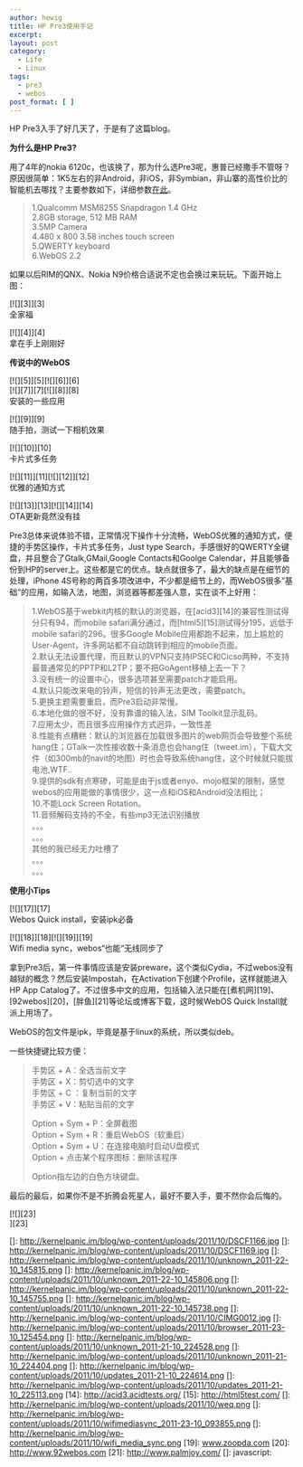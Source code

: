 ```yaml
---
author: hewig
title: HP Pre3使用手记
excerpt:
layout: post
category:
  - Life
  - Linux
tags:
  - pre3
  - webos
post_format: [ ]
---
```

HP Pre3入手了好几天了，于是有了这篇blog。

**为什么是HP Pre3?**

用了4年的nokia 6120c，也该换了，那为什么选Pre3呢，惠普已经撒手不管呀？原因很简单：1K5左右的非Android，非iOS，非Symbian，非山寨的高性价比的智能机去哪找？主要参数如下，详细参数[在此][1]。

> 1.Qualcomm MSM8255 Snapdragon 1.4 GHz  
> 2.8GB storage, 512 MB RAM  
> 3.5MP Camera  
> 4.480 x 800 3.58 inches touch screen  
> 5.QWERTY keyboard  
> 6.WebOS 2.2

如果以后RIM的QNX、Nokia N9价格合适说不定也会换过来玩玩。下面开始上图：

[![][3]][3]  
全家福

[![][4]][4]  
拿在手上刚刚好

**传说中的WebOS**

[![][5]][5][![][6]][6]  
[![][7]][7][![][8]][8]  
安装的一些应用

[![][9]][9]  
随手拍，测试一下相机效果

[![][10]][10]  
卡片式多任务

[![][11]][11][![][12]][12]  
优雅的通知方式

[![][13]][13][![][14]][14]  
OTA更新竟然没有挂

Pre3总体来说体验不错，正常情况下操作十分流畅，WebOS优雅的通知方式，便捷的手势区操作，卡片式多任务，Just type Search，手感很好的QWERTY全键盘，并且整合了Gtalk,GMail,Google Contacts和Goolge Calendar，并且能够备份到HP的server上。这些都是它的优点。缺点就很多了，最大的缺点是在细节的处理，iPhone 4S号称的两百多项改进中，不少都是细节上的，而WebOS很多”基础“的应用，如输入法，地图，浏览器等都差强人意，实在谈不上好用：

> 1.WebOS基于webkit内核的默认的浏览器，在[acid3][14]的兼容性测试得分只有94，而mobile safari满分通过，而[html5][15]测试得分195，远低于mobile safari的296。很多Google Mobile应用都跑不起来，加上尴尬的User-Agent，许多网站都不自动跳转到相应的mobile页面。  
> 2.默认无法设置代理，而且默认的VPN只支持IPSEC和Cicso两种，不支持最普通常见的PPTP和L2TP；要不把GoAgent移植上去一下？  
> 3.没有统一的设置中心，很多选项甚至需要patch才能启用。  
> 4.默认只能改来电的铃声，短信的铃声无法更改，需要patch。  
> 5.更换主题需要重启，而Pre3启动非常慢。  
> 6.本地化做的很不好，没有靠谱的输入法，SIM Toolkit显示乱码。  
> 7.应用太少，而且很多应用操作方式迥异，一致性差  
> 8.性能有点糟糕：默认的浏览器在加载很多图片的web网页会导致整个系统hang住；GTalk一次性接收数十条消息也会hang住（tweet.im），下载大文件（如300mb的navit的地图）时也会导致系统hang住，这个时候就只能拔电池,WTF..  
> 9.提供的sdk有点寒碜，可能是由于js或者enyo、mojo框架的限制，感觉webos的应用能做的事情很少，这一点和iOS和Android没法相比；  
> 10.不能Lock Screen Rotation。  
> 11.音频解码支持的不全，有些mp3无法识别播放  
> 。。。  
> 。。。  
> 其他的我已经无力吐槽了  
> 。。。  
> 。。。 

**使用小Tips**

[![][17]][17]  
Webos Quick install，安装ipk必备

[![][18]][18][![][19]][19]  
Wifi media sync，webos“也能“无线同步了

拿到Pre3后，第一件事情应该是安装preware，这个类似Cydia，不过webos没有越狱的概念？然后安装Impostah，在Activation下创建个Profile，这样就能进入HP App Catalog了。不过很多中文的应用，包括输入法只能在[煮机网][19]、[92webos][20]，[胖鱼][21]等论坛或博客下载，这时候WebOS Quick Install就派上用场了。

WebOS的包文件是ipk，毕竟是基于linux的系统，所以类似deb。

一些快捷键比较方便：

> 手势区 + A：全选当前文字  
> 手势区 + X：剪切选中的文字  
> 手势区 + C ：复制当前的文字  
> 手势区 + V：粘贴当前的文字
> 
> Option + Sym + P：全屏截图  
> Option + Sym + R：重启WebOS（软重启）  
> Option + Sym + U：在连接电脑时启动U盘模式  
> Option + 点击某个程序图标：删除该程序
> 
> Option指左边的白色方块键盘。 

最后的最后，如果你不是不折腾会死星人，最好不要入手，要不然你会后悔的。

[![][23]  
][23]  

 [1]: http://www.gsmarena.com/hp_pre_3-3770.php
 []: http://kernelpanic.im/blog/wp-content/uploads/2011/10/DSCF1166.jpg
 []: http://kernelpanic.im/blog/wp-content/uploads/2011/10/DSCF1169.jpg
 []: http://kernelpanic.im/blog/wp-content/uploads/2011/10/unknown_2011-22-10_145815.png
 []: http://kernelpanic.im/blog/wp-content/uploads/2011/10/unknown_2011-22-10_145806.png
 []: http://kernelpanic.im/blog/wp-content/uploads/2011/10/unknown_2011-22-10_145755.png
 []: http://kernelpanic.im/blog/wp-content/uploads/2011/10/unknown_2011-22-10_145738.png
 []: http://kernelpanic.im/blog/wp-content/uploads/2011/10/CIMG0012.jpg
 []: http://kernelpanic.im/blog/wp-content/uploads/2011/10/browser_2011-23-10_125454.png
 []: http://kernelpanic.im/blog/wp-content/uploads/2011/10/unknown_2011-21-10_224528.png
 []: http://kernelpanic.im/blog/wp-content/uploads/2011/10/unknown_2011-21-10_224404.png
 []: http://kernelpanic.im/blog/wp-content/uploads/2011/10/updates_2011-21-10_224614.png
 []: http://kernelpanic.im/blog/wp-content/uploads/2011/10/updates_2011-21-10_225113.png
 [14]: http://acid3.acidtests.org/
 [15]: http://html5test.com/
 []: http://kernelpanic.im/blog/wp-content/uploads/2011/10/weq.png
 []: http://kernelpanic.im/blog/wp-content/uploads/2011/10/wifimediasync_2011-23-10_093855.png
 []: http://kernelpanic.im/blog/wp-content/uploads/2011/10/wifi_media_sync.png
 [19]: www.zoopda.com
 [20]: http://www.92webos.com
 [21]: http://www.palmjoy.com/
 []: javascript: